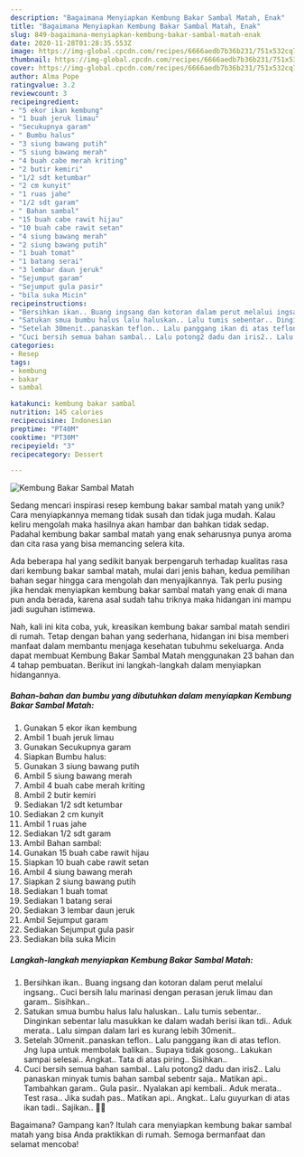 ```yaml
---
description: "Bagaimana Menyiapkan Kembung Bakar Sambal Matah, Enak"
title: "Bagaimana Menyiapkan Kembung Bakar Sambal Matah, Enak"
slug: 849-bagaimana-menyiapkan-kembung-bakar-sambal-matah-enak
date: 2020-11-28T01:28:35.553Z
image: https://img-global.cpcdn.com/recipes/6666aedb7b36b231/751x532cq70/kembung-bakar-sambal-matah-foto-resep-utama.jpg
thumbnail: https://img-global.cpcdn.com/recipes/6666aedb7b36b231/751x532cq70/kembung-bakar-sambal-matah-foto-resep-utama.jpg
cover: https://img-global.cpcdn.com/recipes/6666aedb7b36b231/751x532cq70/kembung-bakar-sambal-matah-foto-resep-utama.jpg
author: Alma Pope
ratingvalue: 3.2
reviewcount: 3
recipeingredient:
- "5 ekor ikan kembung"
- "1 buah jeruk limau"
- "Secukupnya garam"
- " Bumbu halus"
- "3 siung bawang putih"
- "5 siung bawang merah"
- "4 buah cabe merah kriting"
- "2 butir kemiri"
- "1/2 sdt ketumbar"
- "2 cm kunyit"
- "1 ruas jahe"
- "1/2 sdt garam"
- " Bahan sambal"
- "15 buah cabe rawit hijau"
- "10 buah cabe rawit setan"
- "4 siung bawang merah"
- "2 siung bawang putih"
- "1 buah tomat"
- "1 batang serai"
- "3 lembar daun jeruk"
- "Sejumput garam"
- "Sejumput gula pasir"
- "bila suka Micin"
recipeinstructions:
- "Bersihkan ikan.. Buang ingsang dan kotoran dalam perut melalui ingsang.. Cuci bersih lalu marinasi dengan perasan jeruk limau dan garam.. Sisihkan.."
- "Satukan smua bumbu halus lalu haluskan.. Lalu tumis sebentar.. Dinginkan sebentar lalu masukkan ke dalam wadah berisi ikan tdi.. Aduk merata.. Lalu simpan dalam lari es kurang lebih 30menit.."
- "Setelah 30menit..panaskan teflon.. Lalu panggang ikan di atas teflon. Jng lupa untuk membolak balikan.. Supaya tidak gosong.. Lakukan sampai selesai.. Angkat.. Tata di atas piring.. Sisihkan.."
- "Cuci bersih semua bahan sambal.. Lalu potong2 dadu dan iris2.. Lalu panaskan minyak tumis bahan sambal sebentr saja.. Matikan api.. Tambahkan garam.. Gula pasir.. Nyalakan api kembali.. Aduk merata.. Test rasa.. Jika sudah pas.. Matikan api.. Angkat.. Lalu guyurkan di atas ikan tadi.. Sajikan.. 🙏🙏"
categories:
- Resep
tags:
- kembung
- bakar
- sambal

katakunci: kembung bakar sambal 
nutrition: 145 calories
recipecuisine: Indonesian
preptime: "PT40M"
cooktime: "PT30M"
recipeyield: "3"
recipecategory: Dessert

---
```



![Kembung Bakar Sambal Matah](https://img-global.cpcdn.com/recipes/6666aedb7b36b231/751x532cq70/kembung-bakar-sambal-matah-foto-resep-utama.jpg)

Sedang mencari inspirasi resep kembung bakar sambal matah yang unik? Cara menyiapkannya memang tidak susah dan tidak juga mudah. Kalau keliru mengolah maka hasilnya akan hambar dan bahkan tidak sedap. Padahal kembung bakar sambal matah yang enak seharusnya punya aroma dan cita rasa yang bisa memancing selera kita.



Ada beberapa hal yang sedikit banyak berpengaruh terhadap kualitas rasa dari kembung bakar sambal matah, mulai dari jenis bahan, kedua pemilihan bahan segar hingga cara mengolah dan menyajikannya. Tak perlu pusing jika hendak menyiapkan kembung bakar sambal matah yang enak di mana pun anda berada, karena asal sudah tahu triknya maka hidangan ini mampu jadi suguhan istimewa.


Nah, kali ini kita coba, yuk, kreasikan kembung bakar sambal matah sendiri di rumah. Tetap dengan bahan yang sederhana, hidangan ini bisa memberi manfaat dalam membantu menjaga kesehatan tubuhmu sekeluarga. Anda dapat membuat Kembung Bakar Sambal Matah menggunakan 23 bahan dan 4 tahap pembuatan. Berikut ini langkah-langkah dalam menyiapkan hidangannya.

<!--inarticleads1-->

##### Bahan-bahan dan bumbu yang dibutuhkan dalam menyiapkan Kembung Bakar Sambal Matah:

1. Gunakan 5 ekor ikan kembung
1. Ambil 1 buah jeruk limau
1. Gunakan Secukupnya garam
1. Siapkan  Bumbu halus:
1. Gunakan 3 siung bawang putih
1. Ambil 5 siung bawang merah
1. Ambil 4 buah cabe merah kriting
1. Ambil 2 butir kemiri
1. Sediakan 1/2 sdt ketumbar
1. Sediakan 2 cm kunyit
1. Ambil 1 ruas jahe
1. Sediakan 1/2 sdt garam
1. Ambil  Bahan sambal:
1. Gunakan 15 buah cabe rawit hijau
1. Siapkan 10 buah cabe rawit setan
1. Ambil 4 siung bawang merah
1. Siapkan 2 siung bawang putih
1. Sediakan 1 buah tomat
1. Sediakan 1 batang serai
1. Sediakan 3 lembar daun jeruk
1. Ambil Sejumput garam
1. Sediakan Sejumput gula pasir
1. Sediakan bila suka Micin




<!--inarticleads2-->

##### Langkah-langkah menyiapkan Kembung Bakar Sambal Matah:

1. Bersihkan ikan.. Buang ingsang dan kotoran dalam perut melalui ingsang.. Cuci bersih lalu marinasi dengan perasan jeruk limau dan garam.. Sisihkan..
1. Satukan smua bumbu halus lalu haluskan.. Lalu tumis sebentar.. Dinginkan sebentar lalu masukkan ke dalam wadah berisi ikan tdi.. Aduk merata.. Lalu simpan dalam lari es kurang lebih 30menit..
1. Setelah 30menit..panaskan teflon.. Lalu panggang ikan di atas teflon. Jng lupa untuk membolak balikan.. Supaya tidak gosong.. Lakukan sampai selesai.. Angkat.. Tata di atas piring.. Sisihkan..
1. Cuci bersih semua bahan sambal.. Lalu potong2 dadu dan iris2.. Lalu panaskan minyak tumis bahan sambal sebentr saja.. Matikan api.. Tambahkan garam.. Gula pasir.. Nyalakan api kembali.. Aduk merata.. Test rasa.. Jika sudah pas.. Matikan api.. Angkat.. Lalu guyurkan di atas ikan tadi.. Sajikan.. 🙏🙏




Bagaimana? Gampang kan? Itulah cara menyiapkan kembung bakar sambal matah yang bisa Anda praktikkan di rumah. Semoga bermanfaat dan selamat mencoba!
